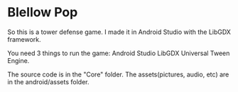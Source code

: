 # Blellow Pop

So this is a tower defense game. I made it in Android Studio with the LibGDX framework.  

You need 3 things to run the game:
Android Studio
LibGDX
Universal Tween Engine.





The source code is in the "Core" folder. 
The assets(pictures, audio, etc) are in the android/assets folder.
